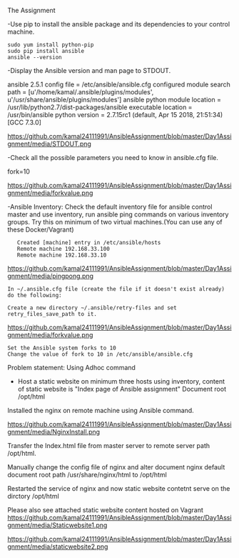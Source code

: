 The Assignment

-Use pip to install the ansible package and its dependencies to your control machine.
    
    sudo yum install python-pip
    sudo pip install ansible
    ansible --version

-Display the Ansible version and man page to STDOUT.

  ansible 2.5.1
  config file = /etc/ansible/ansible.cfg
  configured module search path = [u'/home/kamal/.ansible/plugins/modules', u'/usr/share/ansible/plugins/modules']
  ansible python module location = /usr/lib/python2.7/dist-packages/ansible
  executable location = /usr/bin/ansible
  python version = 2.7.15rc1 (default, Apr 15 2018, 21:51:34) [GCC 7.3.0]

https://github.com/kamal24111991/AnsibleAssignment/blob/master/Day1Assignment/media/STDOUT.png
     

-Check all the possible parameters you need to know in ansible.cfg file.

fork=10
    
https://github.com/kamal24111991/AnsibleAssignment/blob/master/Day1Assignment/media/forkvalue.png
    

-Ansible Inventory: Check the default inventory file for ansible control master and use inventory, run ansible ping commands on various inventory groups. Try this on minimum of two virtual machines.(You can use any of these Docker/Vagrant)
       
       Created [machine] entry in /etc/ansible/hosts
       Remote machine 192.168.33.100
       Remote machine 192.168.33.10
https://github.com/kamal24111991/AnsibleAssignment/blob/master/Day1Assignment/media/pingpong.png


    In ~/.ansible.cfg file (create the file if it doesn't exist already) do the following:

    Create a new directory ~/.ansible/retry-files and set retry_files_save_path to it.
    
https://github.com/kamal24111991/AnsibleAssignment/blob/master/Day1Assignment/media/forkvalue.png
    
    Set the Ansible system forks to 10
    Change the value of fork to 10 in /etc/ansible/ansible.cfg


Problem statement: Using Adhoc command

- Host a static website on minimum three hosts using inventory, content of static website is "Index page of Ansible assignment"
Document root /opt/html

Installed the nginx on remote machine using Ansible command.

https://github.com/kamal24111991/AnsibleAssignment/blob/master/Day1Assignment/media/NginxInstall.png

Transfer the Index.html file from master server to remote server path /opt/html.

Manually change the config file of nginx and alter document nginx default document root path /usr/share/nginx/html to /opt/html

Restarted the service of nginx and now static website contetnt serve on the dirctory /opt/html

Please also see attached static website content hosted on Vagrant 
https://github.com/kamal24111991/AnsibleAssignment/blob/master/Day1Assignment/media/Staticwebsite1.png

https://github.com/kamal24111991/AnsibleAssignment/blob/master/Day1Assignment/media/staticwebsite2.png
